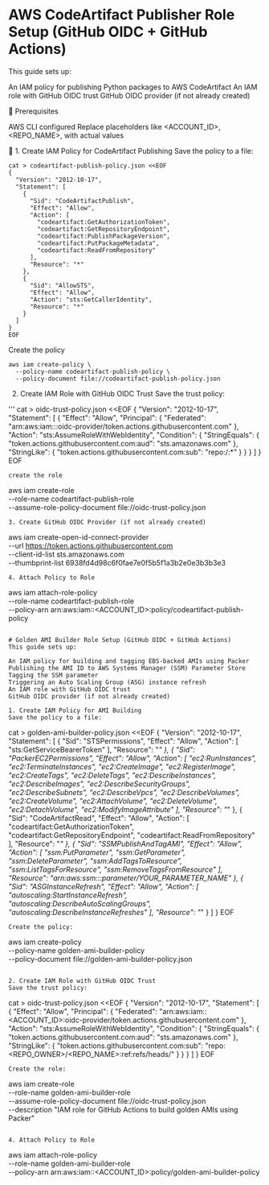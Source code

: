 # AWS CodeArtifact Publisher Role Setup (GitHub OIDC + GitHub Actions)
This guide sets up:

An IAM policy for publishing Python packages to AWS CodeArtifact
An IAM role with GitHub OIDC trust
GitHub OIDC provider (if not already created)


🔧 Prerequisites

AWS CLI configured
Replace placeholders like <ACCOUNT_ID>, <REPO_NAME>, <BRANCH> with actual values


📁 1. Create IAM Policy for CodeArtifact Publishing
Save the policy to a file:
```
cat > codeartifact-publish-policy.json <<EOF
{
  "Version": "2012-10-17",
  "Statement": [
    {
      "Sid": "CodeArtifactPublish",
      "Effect": "Allow",
      "Action": [
        "codeartifact:GetAuthorizationToken",
        "codeartifact:GetRepositoryEndpoint",
        "codeartifact:PublishPackageVersion",
        "codeartifact:PutPackageMetadata",
        "codeartifact:ReadFromRepository"
      ],
      "Resource": "*"
    },
    {
      "Sid": "AllowSTS",
      "Effect": "Allow",
      "Action": "sts:GetCallerIdentity",
      "Resource": "*"
    }
  ]
}
EOF
```
Create the policy
```
aws iam create-policy \
  --policy-name codeartifact-publish-policy \
  --policy-document file://codeartifact-publish-policy.json
  ```

2. Create IAM Role with GitHub OIDC Trust
Save the trust policy:

'''
cat > oidc-trust-policy.json <<EOF
{
    "Version": "2012-10-17",
    "Statement": [
        {
            "Effect": "Allow",
            "Principal": {
                "Federated": "arn:aws:iam::<ACCOUNTID>:oidc-provider/token.actions.githubusercontent.com"
            },
            "Action": "sts:AssumeRoleWithWebIdentity",
            "Condition": {
                "StringEquals": {
                    "token.actions.githubusercontent.com:aud": "sts.amazonaws.com"
                },
                "StringLike": {
                    "token.actions.githubusercontent.com:sub": "repo:<REPO-OWNER>/<REPO-NAME>:*"
                }
            }
        }
    ]
}
EOF
```
create the role
```
aws iam create-role \
  --role-name codeartifact-publish-role \
  --assume-role-policy-document file://oidc-trust-policy.json
```
3. Create GitHub OIDC Provider (if not already created)
```
aws iam create-open-id-connect-provider \
  --url https://token.actions.githubusercontent.com \
  --client-id-list sts.amazonaws.com \
  --thumbprint-list 6938fd4d98c6f0fae7e0f5b5f1a3b2e0e3b3b3e3
```
4. Attach Policy to Role
```
aws iam attach-role-policy \
  --role-name codeartifact-publish-role \
  --policy-arn arn:aws:iam::<ACCOUNT_ID>:policy/codeartifact-publish-policy
```

# Golden AMI Builder Role Setup (GitHub OIDC + GitHub Actions)
This guide sets up:

An IAM policy for building and tagging EBS-backed AMIs using Packer
Publishing the AMI ID to AWS Systems Manager (SSM) Parameter Store
Tagging the SSM parameter
Triggering an Auto Scaling Group (ASG) instance refresh
An IAM role with GitHub OIDC trust
GitHub OIDC provider (if not already created)

1. Create IAM Policy for AMI Building
Save the policy to a file:
```
cat > golden-ami-builder-policy.json <<EOF
{
  "Version": "2012-10-17",
  "Statement": [
    {
      "Sid": "STSPermissions",
      "Effect": "Allow",
      "Action": [
        "sts:GetServiceBearerToken"
      ],
      "Resource": "*"
    },
    {
      "Sid": "PackerEC2Permissions",
      "Effect": "Allow",
      "Action": [
        "ec2:RunInstances",
        "ec2:TerminateInstances",
        "ec2:CreateImage",
        "ec2:RegisterImage",
        "ec2:CreateTags",
        "ec2:DeleteTags",
        "ec2:DescribeInstances",
        "ec2:DescribeImages",
        "ec2:DescribeSecurityGroups",
        "ec2:DescribeSubnets",
        "ec2:DescribeVpcs",
        "ec2:DescribeVolumes",
        "ec2:CreateVolume",
        "ec2:AttachVolume",
        "ec2:DeleteVolume",
        "ec2:DetachVolume",
        "ec2:ModifyImageAttribute"
      ],
      "Resource": "*"
    },
    {
            "Sid": "CodeArtifactRead",
            "Effect": "Allow",
            "Action": [
                "codeartifact:GetAuthorizationToken",
                "codeartifact:GetRepositoryEndpoint",
                "codeartifact:ReadFromRepository"
            ],
            "Resource": "*"
    },
    {
      "Sid": "SSMPublishAndTagAMI",
      "Effect": "Allow",
      "Action": [
        "ssm:PutParameter",
        "ssm:GetParameter",
        "ssm:DeleteParameter",
        "ssm:AddTagsToResource",
        "ssm:ListTagsForResource",
        "ssm:RemoveTagsFromResource"
      ],
      "Resource": "arn:aws:ssm:*:*:parameter/YOUR_PARAMETER_NAME"
    },
    {
      "Sid": "ASGInstanceRefresh",
      "Effect": "Allow",
      "Action": [
        "autoscaling:StartInstanceRefresh",
        "autoscaling:DescribeAutoScalingGroups",
        "autoscaling:DescribeInstanceRefreshes"
      ],
      "Resource": "*"
    }
  ]
}
EOF
```
Create the policy:
```
aws iam create-policy \
  --policy-name golden-ami-builder-policy \
  --policy-document file://golden-ami-builder-policy.json
```

2. Create IAM Role with GitHub OIDC Trust
Save the trust policy:
```
cat > oidc-trust-policy.json <<EOF
{
  "Version": "2012-10-17",
  "Statement": [
    {
      "Effect": "Allow",
      "Principal": {
        "Federated": "arn:aws:iam::<ACCOUNT_ID>:oidc-provider/token.actions.githubusercontent.com"
      },
      "Action": "sts:AssumeRoleWithWebIdentity",
      "Condition": {
        "StringEquals": {
          "token.actions.githubusercontent.com:aud": "sts.amazonaws.com"
        },
        "StringLike": {
          "token.actions.githubusercontent.com:sub": "repo:<REPO_OWNER>/<REPO_NAME>:ref:refs/heads/<BRANCH>"
        }
      }
    }
  ]
}
EOF
```
Create the role:
```
aws iam create-role \
  --role-name golden-ami-builder-role \
  --assume-role-policy-document file://oidc-trust-policy.json \
  --description "IAM role for GitHub Actions to build golden AMIs using Packer"
```

4. Attach Policy to Role
```
aws iam attach-role-policy \
  --role-name golden-ami-builder-role \
  --policy-arn arn:aws:iam::<ACCOUNT_ID>:policy/golden-ami-builder-policy
```